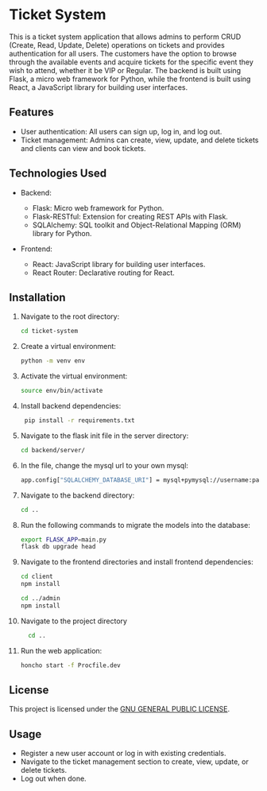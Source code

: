 # Ticket System

This is a ticket system application that allows admins to perform CRUD (Create, Read, Update, Delete) operations on tickets and provides authentication for all users. The customers have the option to browse through the available events and acquire tickets for the specific event they wish to attend, whether it be VIP or Regular. The backend is built using Flask, a micro web framework for Python, while the frontend is built using React, a JavaScript library for building user interfaces.

## Features

- User authentication: All users can sign up, log in, and log out.
- Ticket management: Admins can create, view, update, and delete tickets and clients can view and book tickets.

## Technologies Used

- Backend:
  - Flask: Micro web framework for Python.
  - Flask-RESTful: Extension for creating REST APIs with Flask.
  - SQLAlchemy: SQL toolkit and Object-Relational Mapping (ORM) library for Python.

- Frontend:
  - React: JavaScript library for building user interfaces.
  - React Router: Declarative routing for React.

## Installation

1. Navigate to the root directory:

   ```bash
   cd ticket-system
   ```
2. Create a virtual environment:
    ```bash
   python -m venv env
   ```

3. Activate the virtual environment:
    ```bash
    source env/bin/activate
   ```


4. Install backend dependencies:

   ```bash
    pip install -r requirements.txt
   ```
5. Navigate to the flask init file in the server directory:
   ```bash
   cd backend/server/
   ```

6. In the file, change the mysql url to your own mysql:
   ```bash
   app.config["SQLALCHEMY_DATABASE_URI"] = mysql+pymysql://username:password@localhost/databasename
   ```
7. Navigate to the backend directory:
   ```bash
   cd ..
   ```
8. Run the following commands to migrate the models into the database:
   ```bash
   export FLASK_APP=main.py
   flask db upgrade head
   ```
9. Navigate to the frontend directories and install frontend dependencies:

   ```bash
   cd client
   npm install
   ```
   ```bash
   cd ../admin
   npm install
   ```
10. Navigate to the project directory
     ```bash
       cd ..
     ```
11. Run the web application:
     ```bash
     honcho start -f Procfile.dev
     ```


## License

This project is licensed under the [GNU GENERAL PUBLIC LICENSE](LICENSE).


## Usage

- Register a new user account or log in with existing credentials.
- Navigate to the ticket management section to create, view, update, or delete tickets.
- Log out when done.


